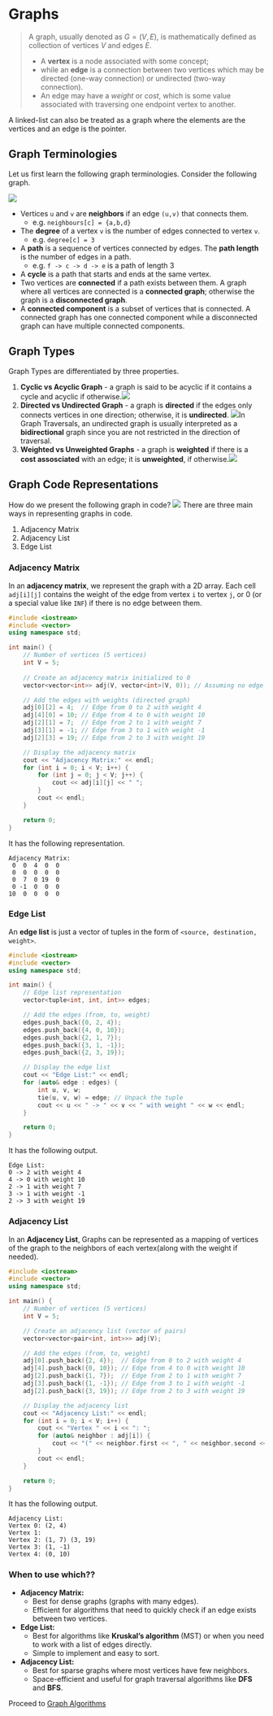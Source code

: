 # Graphs

>A graph, usually denoted as $G=(V,E)$, is mathematically defined as collection of vertices $V$ and edges $E$. 
>- A **vertex** is a node associated with some concept; 
>- while an **edge** is a connection between two vertices which may be directed (one-way connection) or undirected (two-way connection). 
>- An edge may have a *weight* or *cost*, which is some value associated with traversing one endpoint vertex to another.

A linked-list can also be treated as a graph where the elements are the vertices and an edge is the pointer.
## Graph Terminologies

Let us first learn the following graph terminologies. Consider the following graph.

![](images/ExampleGraphTerminologies.png)
* Vertices `u` and `v` are **neighbors** if an edge `(u,v)` that connects them.
	- e.g. `neighbours[c] = {a,b,d}`
* The **degree** of a vertex `v` is the number of edges connected to vertex `v`.
	- e.g. `degree[c] = 3`
* A **path** is a sequence of vertices connected by edges. The **path length** is the number of edges in a path.
	- e.g. `f -> c -> d -> e` is a path of length 3
* A **cycle** is a path that starts and ends at the same vertex.
* Two vertices are **connected** if a path exists between them. A graph where all vertices are connected is a **connected graph**; otherwise the graph is a **disconnected graph**.
* A **connected component** is a subset of vertices that is connected. A connected graph has one connected component while a disconnected graph can have multiple connected components.
## Graph Types

Graph Types are differentiated by three properties. 
1. **Cyclic vs Acyclic Graph** - a graph is said to be acyclic if it contains a cycle and acyclic if otherwise.![](CyclicvsAcyclic.png)
2. **Directed vs Undirected Graph** - a graph is **directed** if the edges only connects vertices in one direction; otherwise, it is **undirected**.  ![](DirectedvsUndirected.png)In Graph Traversals, an undirected graph is usually interpreted as a **bidirectional** graph since you are not restricted in the direction of traversal.
3. **Weighted vs Unweighted Graphs** - a graph is **weighted** if there is a **cost assosciated** with an edge; it is **unweighted**, if otherwise.![](WeightedvsUnweightedGraph.png)

## Graph Code Representations

How do we present the following graph in code? ![](20241109120744.png)
There are three main ways in representing graphs in code.
1. Adjacency Matrix
2. Adjacency List
3. Edge List
### Adjacency Matrix
In an **adjacency matrix**, we represent the graph with a 2D array. Each cell `adj[i][j]` contains the weight of the edge from vertex `i` to vertex `j`, or 0 (or a special value like `INF`) if there is no edge between them.

```cpp
#include <iostream>
#include <vector>
using namespace std;

int main() {
    // Number of vertices (5 vertices)
    int V = 5;
    
    // Create an adjacency matrix initialized to 0
    vector<vector<int>> adj(V, vector<int>(V, 0)); // Assuming no edge has weight 0

    // Add the edges with weights (directed graph)
    adj[0][2] = 4;  // Edge from 0 to 2 with weight 4
    adj[4][0] = 10; // Edge from 4 to 0 with weight 10
    adj[2][1] = 7;  // Edge from 2 to 1 with weight 7
    adj[3][1] = -1; // Edge from 3 to 1 with weight -1
    adj[2][3] = 19; // Edge from 2 to 3 with weight 19

    // Display the adjacency matrix
    cout << "Adjacency Matrix:" << endl;
    for (int i = 0; i < V; i++) {
        for (int j = 0; j < V; j++) {
            cout << adj[i][j] << " ";
        }
        cout << endl;
    }

    return 0;
}
```

It has the following representation.
```
Adjacency Matrix:
 0  0  4  0  0 
 0  0  0  0  0 
 0  7  0 19  0 
 0 -1  0  0  0 
10  0  0  0  0 
```

### Edge List

An **edge list** is just a vector of tuples in the form of `<source, destination, weight>`. 

```cpp
#include <iostream>
#include <vector>
using namespace std;

int main() {
    // Edge list representation
    vector<tuple<int, int, int>> edges;

    // Add the edges (from, to, weight)
    edges.push_back({0, 2, 4});
    edges.push_back({4, 0, 10});
    edges.push_back({2, 1, 7});
    edges.push_back({3, 1, -1});
    edges.push_back({2, 3, 19});

    // Display the edge list
    cout << "Edge List:" << endl;
    for (auto& edge : edges) {
        int u, v, w;
        tie(u, v, w) = edge; // Unpack the tuple
        cout << u << " -> " << v << " with weight " << w << endl;
    }

    return 0;
}
```

It has the following output. 
```
Edge List:
0 -> 2 with weight 4
4 -> 0 with weight 10
2 -> 1 with weight 7
3 -> 1 with weight -1
2 -> 3 with weight 19
```

### Adjacency List
In an **Adjacency List**, Graphs can be represented as a mapping of vertices of the graph to the neighbors of each vertex(along with the weight if needed).
```cpp
#include <iostream>
#include <vector>
using namespace std;

int main() {
    // Number of vertices (5 vertices)
    int V = 5;

    // Create an adjacency list (vector of pairs)
    vector<vector<pair<int, int>>> adj(V);

    // Add the edges (from, to, weight)
    adj[0].push_back({2, 4});  // Edge from 0 to 2 with weight 4
    adj[4].push_back({0, 10}); // Edge from 4 to 0 with weight 10
    adj[2].push_back({1, 7});  // Edge from 2 to 1 with weight 7
    adj[3].push_back({1, -1}); // Edge from 3 to 1 with weight -1
    adj[2].push_back({3, 19}); // Edge from 2 to 3 with weight 19

    // Display the adjacency list
    cout << "Adjacency List:" << endl;
    for (int i = 0; i < V; i++) {
        cout << "Vertex " << i << ": ";
        for (auto& neighbor : adj[i]) {
            cout << "(" << neighbor.first << ", " << neighbor.second << ") ";
        }
        cout << endl;
    }

    return 0;
}
```

It has the following output.
```
Adjacency List:
Vertex 0: (2, 4) 
Vertex 1: 
Vertex 2: (1, 7) (3, 19) 
Vertex 3: (1, -1) 
Vertex 4: (0, 10) 
```


### When to use which??

- **Adjacency Matrix:**
    - Best for dense graphs (graphs with many edges).
    - Efficient for algorithms that need to quickly check if an edge exists between two vertices.
- **Edge List:**
    - Best for algorithms like **Kruskal’s algorithm** (MST) or when you need to work with a list of edges directly.
    - Simple to implement and easy to sort.
- **Adjacency List:**
    - Best for sparse graphs where most vertices have few neighbors.
    - Space-efficient and useful for graph traversal algorithms like **DFS** and **BFS**.

Proceed to [Graph Algorithms](https://github.com/UP-Algorithm-Plus-Plus/CPP-Crash-Course-2425A/blob/main/Week_4/Part%203.md)